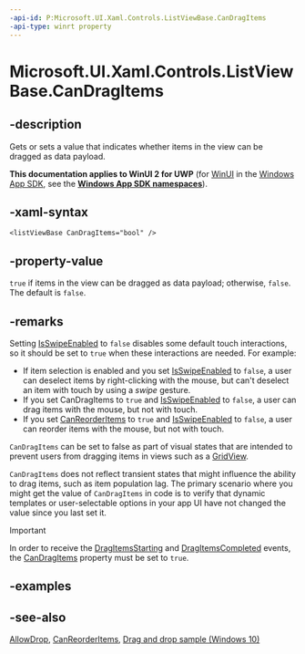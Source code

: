 ```yaml
---
-api-id: P:Microsoft.UI.Xaml.Controls.ListViewBase.CanDragItems
-api-type: winrt property
---
```


<!-- Property syntax
public bool CanDragItems { get;  set; }
-->

# Microsoft.UI.Xaml.Controls.ListViewBase.CanDragItems

## -description
Gets or sets a value that indicates whether items in the view can be dragged as data payload.

**This documentation applies to WinUI 2 for UWP** (for [WinUI](/windows/apps/winui/winui3/) in the [Windows App SDK](/windows/apps/windows-app-sdk/), see the **[Windows App SDK namespaces](/windows/windows-app-sdk/api/winrt/)**).

## -xaml-syntax
```xaml
<listViewBase CanDragItems="bool" />
```


## -property-value

`true` if items in the view can be dragged as data payload; otherwise, `false`. The default is `false`.

## -remarks
Setting [IsSwipeEnabled](listviewbase_isswipeenabled.md) to `false` disables some default touch interactions, so it should be set to `true` when these interactions are needed. For example:
+ If item selection is enabled and you set [IsSwipeEnabled](listviewbase_isswipeenabled.md) to `false`, a user can deselect items by right-clicking with the mouse, but can't deselect an item with touch by using a *swipe* gesture.
+ If you set CanDragItems to `true` and [IsSwipeEnabled](listviewbase_isswipeenabled.md) to `false`, a user can drag items with the mouse, but not with touch.
+ If you set [CanReorderItems](listviewbase_canreorderitems.md) to `true` and [IsSwipeEnabled](listviewbase_isswipeenabled.md) to `false`, a user can reorder items with the mouse, but not with touch.

`CanDragItems` can be set to false as part of visual states that are intended to prevent users from dragging items in views such as a [GridView](gridview.md).

`CanDragItems` does not reflect transient states that might influence the ability to drag items, such as item population lag. The primary scenario where you might get the value of `CanDragItems` in code is to verify that dynamic templates or user-selectable options in your app UI have not changed the value since you last set it.

> [!IMPORTANT]
> In order to receive the [DragItemsStarting](listviewbase_dragitemsstarting.md) and [DragItemsCompleted](listviewbase_dragitemscompleted.md) events, the [CanDragItems](listviewbase_candragitems.md) property must be set to `true`.

## -examples

## -see-also
[AllowDrop](../microsoft.ui.xaml/uielement_allowdrop.md), [CanReorderItems](listviewbase_canreorderitems.md), [Drag and drop sample (Windows 10)](https://github.com/Microsoft/Windows-universal-samples/tree/master/Samples/XamlDragAndDrop)
